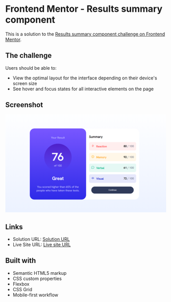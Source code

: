# Frontend Mentor - Results summary component
This is a solution to the [Results summary component challenge on Frontend Mentor](https://www.frontendmentor.io/challenges/results-summary-component-CE_K6s0maV).


## The challenge

Users should be able to:

- View the optimal layout for the interface depending on their device's screen size
- See hover and focus states for all interactive elements on the page

## Screenshot

![Result summary](image.png)

## Links

- Solution URL: [Solution URL](https://github.com/Kanakjyoti/Result-summary-template.git)
- Live Site URL: [Live site URL](https://kanakjyoti.github.io/Result-summary-webpage/)


## Built with

- Semantic HTML5 markup
- CSS custom properties
- Flexbox
- CSS Grid
- Mobile-first workflow
